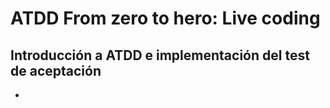 # ATDD From zero to hero: Live coding

## Introducción a ATDD e implementación del test de aceptación

* 
